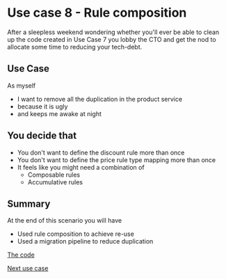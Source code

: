 # Use case 8 - Rule composition

After a sleepless weekend wondering whether you'll ever be able to clean up the code
created in Use Case 7 you lobby the CTO and get the nod to allocate some time to 
reducing your tech-debt.

## Use Case

As myself
- I want to remove all the duplication in the product service   
- because it is ugly  
- and keeps me awake at night


## You decide that 

- You don't want to define the discount rule more than once
- You don't want to define the price rule type mapping more than once 
- It feels like you might need a combination of
   - Composable rules
   - Accumulative rules 

## Summary

At the end of this scenario you will have

 - Used rule composition to achieve re-use
 - Used a migration pipeline to reduce duplication 
 
 
[The code]()

[Next use case](../usecase9/README.md)